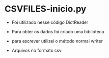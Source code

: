 # CSVFILES-inicio.py

- Foi utilizado nesse código DictReader
- Para obter os dados foi criado uma biblioteca
- para escrever utilizei o método normal writer

- Arquivos no formato csv
